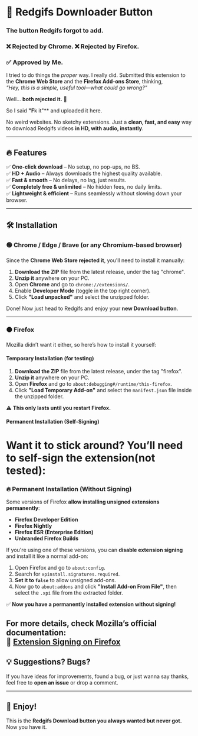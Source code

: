 # 🚀 Redgifs Downloader Button  

### The button Redgifs forgot to add.  

### ❌ Rejected by Chrome. ❌ Rejected by Firefox.  
### ✅ Approved by Me.  

I tried to do things the *proper* way. I really did. Submitted this extension to the **Chrome Web Store** and the **Firefox Add-ons Store**, thinking,  
*"Hey, this is a simple, useful tool—what could go wrong?"*  

Well… **both rejected it.** 🎉  

So I said **"F**k it"** and uploaded it here.  

No weird websites. No sketchy extensions. Just a **clean, fast, and easy** way to download Redgifs videos **in HD, with audio, instantly**.  

---

## 🔥 Features  
✅ **One-click download** – No setup, no pop-ups, no BS.  
✅ **HD + Audio** – Always downloads the highest quality available.  
✅ **Fast & smooth** – No delays, no lag, just results.  
✅ **Completely free & unlimited** – No hidden fees, no daily limits.  
✅ **Lightweight & efficient** – Runs seamlessly without slowing down your browser.  

---

## 🛠️ Installation  

### 🟢 Chrome / Edge / Brave (or any Chromium-based browser)  
Since the **Chrome Web Store rejected it**, you'll need to install it manually:  

1. **Download the ZIP** file from the latest release, under the tag "chrome".  
2. **Unzip it** anywhere on your PC.  
3. Open **Chrome** and go to `chrome://extensions/`.  
4. Enable **Developer Mode** (toggle in the top right corner).  
5. Click **"Load unpacked"** and select the unzipped folder.  

Done! Now just head to Redgifs and enjoy your **new Download button**.  

---

### 🟠 Firefox  
Mozilla didn’t want it either, so here’s how to install it yourself:  

#### **Temporary Installation (for testing)**  
1. **Download the ZIP** file from the latest release, under the tag "firefox".  
2. **Unzip it** anywhere on your PC.  
3. Open **Firefox** and go to `about:debugging#/runtime/this-firefox`.  
4. Click **"Load Temporary Add-on"** and select the `manifest.json` file inside the unzipped folder.  

⚠️ **This only lasts until you restart Firefox.**  


#### **Permanent Installation (Self-Signing)**  
Want it to stick around? You’ll need to **self-sign** the extension(not tested):  
=======
### 🔥 Permanent Installation (Without Signing)  
Some versions of Firefox **allow installing unsigned extensions permanently**:  


- **Firefox Developer Edition**  
- **Firefox Nightly**  
- **Firefox ESR (Enterprise Edition)**  
- **Unbranded Firefox Builds**  

If you're using one of these versions, you can **disable extension signing** and install it like a normal add-on:  

1. Open Firefox and go to `about:config`.  
2. Search for `xpinstall.signatures.required`.  
3. **Set it to `false`** to allow unsigned add-ons.  
4. Now go to `about:addons` and click **"Install Add-on From File"**, then select the `.xpi` file from the extracted folder.  

✅ **Now you have a permanently installed extension without signing!**  

For more details, check Mozilla’s official documentation:  
🔗 [Extension Signing on Firefox](https://wiki.mozilla.org/Add-ons/Extension_Signing)  
---

## 💡 Suggestions? Bugs?  
If you have ideas for improvements, found a bug, or just wanna say thanks, feel free to **open an issue** or drop a comment.  

---

## 🚀 Enjoy!  
This is the **Redgifs Download button you always wanted but never got.** Now you have it.  
